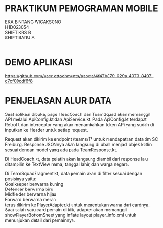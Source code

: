 # PRAKTIKUM PEMOGRAMAN MOBILE
EKA BINTANG WICAKSONO<br>
H1D023054<br>
SHIFT KRS B<br>
SHIFT BARU A<br>
<br>
# DEMO APLIKASI
https://github.com/user-attachments/assets/4f47b879-629a-4973-8407-c7cf09cdf6f8
<br>
# PENJELASAN ALUR DATA
Saat aplikasi dibuka, page HeadCoach dan TeamSquad akan memanggil API melalui ApiConfig.kt dan ApiService.kt. Pada ApiConfig.kt terdapat Retrofit dan interceptor yang akan menambahkan token APi yang sudah di inputkan ke Header untuk setiap request.

Request akan dikirim ke endpoint /teams/17 untuk mendapatkan data tim SC Freiburg. Response JSONnya akan langsung di ubah menjadi objek kotlin sesuai dengan model yang ada pada TeamResponse.kt.

Di HeadCoach.kt, data pelatih akan langsung diambil dari response lalu ditampilin ke TextView nama, tanggal lahir, dan warga negara.

Di TeamSquadFragment.kt, data pemain akan di filter sesuai dengan posisinya yaitu:<br>
Goalkeeper berwarna kuning<br>
Defender berwarna biru<br>
Midfielder berwarna hijau<br>
Forward berwarna merah<br>
terus dikirim ke PlayerAdapter.kt untuk menentukan warna dari cardnya. Saat salah satu card pemain di klik, adapter akan memanggil showPlayerBottomSheet yang inflate layout player_info.xml untuk menunjukan detail dari pemainnya.
